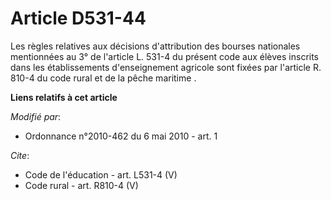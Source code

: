 # Article D531-44

Les règles relatives aux décisions d'attribution des bourses nationales mentionnées au 3° de l'article L. 531-4 du présent
code aux élèves inscrits dans les établissements d'enseignement agricole sont fixées par l'article R. 810-4 du code rural et
de la pêche maritime .

**Liens relatifs à cet article**

_Modifié par_:

  - Ordonnance n°2010-462 du 6 mai 2010 - art. 1

_Cite_:

  - Code de l'éducation - art. L531-4 (V)
  - Code rural - art. R810-4 (V)
